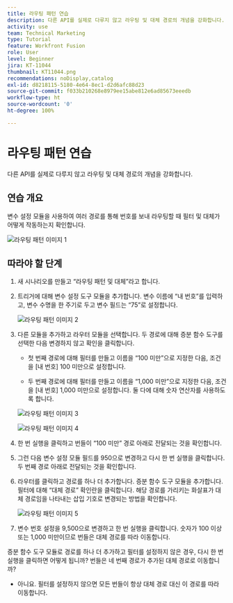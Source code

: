```yaml
---
title: 라우팅 패턴 연습
description: 다른 API를 실제로 다루지 않고 라우팅 및 대체 경로의 개념을 강화합니다.
activity: use
team: Technical Marketing
type: Tutorial
feature: Workfront Fusion
role: User
level: Beginner
jira: KT-11044
thumbnail: KT11044.png
recommendations: noDisplay,catalog
exl-id: d8218115-5180-4e64-8ec1-d2d6afc88d23
source-git-commit: f033b210268e8979ee15abe812e6ad85673eeedb
workflow-type: ht
source-wordcount: '0'
ht-degree: 100%

---
```


# 라우팅 패턴 연습

다른 API를 실제로 다루지 않고 라우팅 및 대체 경로의 개념을 강화합니다.

## 연습 개요

변수 설정 모듈을 사용하여 여러 경로를 통해 번호를 보내 라우팅할 때 필터 및 대체가 어떻게 작동하는지 확인합니다.

![라우팅 패턴 이미지 1](../12-exercises/assets/routing-patterns-walkthrough-1.png)

## 따라야 할 단계

1. 새 시나리오를 만들고 “라우팅 패턴 및 대체”라고 합니다.
1. 트리거에 대해 변수 설정 도구 모듈을 추가합니다. 변수 이름에 “내 번호”를 입력하고, 변수 수명을 한 주기로 두고 변수 필드는 “75”로 설정합니다.

   ![라우팅 패턴 이미지 2](../12-exercises/assets/routing-patterns-walkthrough-2.png)

1. 다른 모듈을 추가하고 라우터 모듈을 선택합니다. 두 경로에 대해 증분 함수 도구를 선택한 다음 변경하지 않고 확인을 클릭합니다.

   + 첫 번째 경로에 대해 필터를 만들고 이름을 “100 미만”으로 지정한 다음, 조건을 [내 번호] 100 미만으로 설정합니다.

   + 두 번째 경로에 대해 필터를 만들고 이름을 “1,000 미만”으로 지정한 다음, 조건을 [내 번호] 1,000 미만으로 설정합니다. 둘 다에 대해 숫자 연산자를 사용하도록 합니다.

   ![라우팅 패턴 이미지 3](../12-exercises/assets/routing-patterns-walkthrough-3.png)

   ![라우팅 패턴 이미지 4](../12-exercises/assets/routing-patterns-walkthrough-4.png)

1. 한 번 실행을 클릭하고 번들이 “100 미만” 경로 아래로 전달되는 것을 확인합니다.
1. 그런 다음 변수 설정 모듈 필드를 950으로 변경하고 다시 한 번 실행을 클릭합니다. 두 번째 경로 아래로 전달되는 것을 확인합니다.
1. 라우터를 클릭하고 경로를 하나 더 추가합니다. 증분 함수 도구 모듈을 추가합니다. 필터에 대해 “대체 경로” 확인란을 클릭합니다. 해당 경로를 가리키는 화살표가 대체 경로임을 나타내는 삽입 기호로 변경되는 방법을 확인합니다.

   ![라우팅 패턴 이미지 5](../12-exercises/assets/routing-patterns-walkthrough-5.png)

1. 변수 번호 설정을 9,500으로 변경하고 한 번 실행을 클릭합니다. 숫자가 100 이상 또는 1,000 미만이므로 번들은 대체 경로를 따라 이동합니다.

증분 함수 도구 모듈로 경로를 하나 더 추가하고 필터를 설정하지 않은 경우, 다시 한 번 실행을 클릭하면 어떻게 됩니까? 번들은 네 번째 경로가 추가된 대체 경로로 이동합니까?

+ 아니요. 필터를 설정하지 않으면 모든 번들이 항상 대체 경로 대신 이 경로를 따라 이동합니다.
